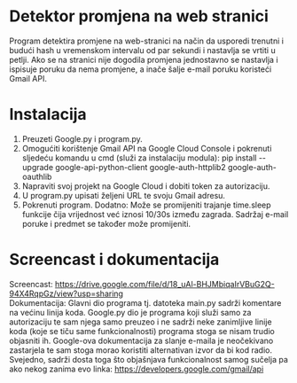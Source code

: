 # Detektor promjena na web stranici
Program detektira promjene na web-stranici na način da usporedi trenutni i budući hash u vremenskom intervalu od par sekundi i nastavlja se vrtiti u petlji. Ako se na stranici nije dogodila promjena jednostavno se nastavlja i ispisuje poruku da nema promjene, a inače šalje e-mail poruku koristeći Gmail API.

# Instalacija

1. Preuzeti Google.py i program.py.
2. Omogućiti korištenje Gmail API na Google Cloud Console i pokrenuti sljedeću komandu u cmd (služi za instalaciju modula): pip install --upgrade google-api-python-client google-auth-httplib2 google-auth-oauthlib
3. Napraviti svoj projekt na Google Cloud i dobiti token za autorizaciju.
4. U program.py upisati željeni URL te svoju Gmail adresu.
5. Pokrenuti program.
Dodatno:
Može se promijeniti trajanje time.sleep funkcije čija vrijednost već iznosi 10/30s između zagrada.
Sadržaj e-mail poruke i predmet se također može promijeniti.

# Screencast i dokumentacija

Screencast: https://drive.google.com/file/d/18_uAl-BHJMbiqaIrVBuG2Q-94X4RqpGz/view?usp=sharing  
Dokumentacija: Glavni dio programa tj. datoteka main.py sadrži komentare na većinu linija koda. Google.py dio je programa koji služi samo za autorizaciju te sam njega samo preuzeo i ne sadrži neke zanimljive linije koda (koje se tiču same funkcionalnosti) programa stoga se nisam trudio objasniti ih. Google-ova dokumentacija za slanje e-maila je neočekivano zastarjela te sam stoga morao koristiti alternativan izvor da bi kod radio. Svejedno, sadrži dosta toga što objašnjava funkcionalnost samog sučelja pa ako nekog zanima evo linka:
https://developers.google.com/gmail/api
